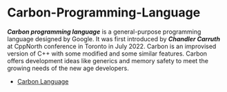 # Carbon-Programming-Language

***Carbon programming language*** is a general-purpose programming language designed by Google. It was first introduced by ***Chandler Carruth*** at CppNorth conference in Toronto in July 2022. Carbon is an improvised version of C++ with some modified and some similar features. Carbon offers development ideas like generics and memory safety to meet the growing needs of the new age developers.

- [Carbon Language](https://github.com/carbon-language/carbon-lang)
